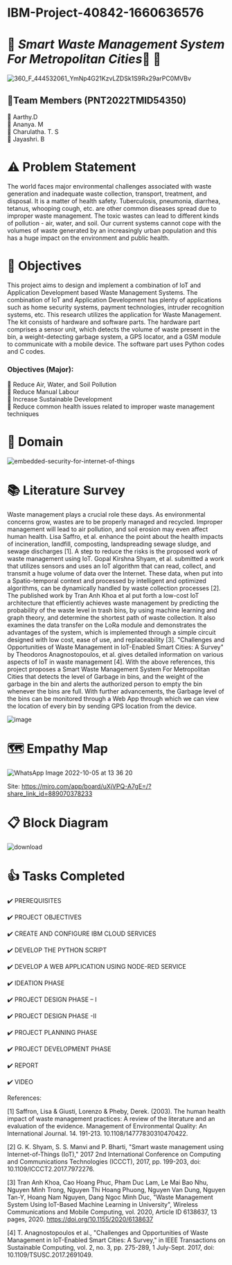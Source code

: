 # IBM-Project-40842-1660636576
# :articulated_lorry: *Smart Waste Management System For Metropolitan Cities*:articulated_lorry: :do_not_litter:

![360_F_444532061_YmNp4G21KzvLZDSk1S9Rx29arPC0MVBv](https://user-images.githubusercontent.com/88130181/190528444-dcf1990f-477f-482f-a5eb-efbb716a7c87.jpg)

## :handshake:Team Members (PNT2022TMID54350)

:girl: Aarthy.D <br>
:girl: Ananya. M <br>
:girl: Charulatha. T. S <br>
:girl: Jayashri. B

# :warning: Problem Statement 

The world faces major environmental challenges associated with waste generation and inadequate waste collection, transport, treatment, and disposal. It is a matter of health safety. Tuberculosis, pneumonia, diarrhea, tetanus, whooping cough, etc. are other common diseases spread due to improper waste management. The toxic wastes can lead to different kinds of pollution - air, water, and soil. Our current systems cannot cope with the volumes of waste generated by an increasingly urban population and this has a huge impact on the environment and public health.

# :triangular_flag_on_post: Objectives

This project aims to design and implement a combination of IoT and Application Development based Waste Management Systems. The combination of IoT and Application Development has plenty of applications such as home security systems, payment technologies, intruder recognition systems, etc. This research utilizes the application for Waste Management. The kit consists of hardware and software parts. The hardware part comprises a sensor unit, which detects the volume of waste present in the bin, a weight-detecting garbage system, a GPS locator, and a GSM module to communicate with a mobile device. The software part uses Python codes and C codes.

### Objectives (Major):

:checkered_flag: Reduce Air, Water, and Soil Pollution <br>
:checkered_flag: Reduce Manual Labour <br>
:checkered_flag: Increase Sustainable Development <br>
:checkered_flag: Reduce common health issues related to improper waste management techniques


# :abacus: Domain

![embedded-security-for-internet-of-things](https://user-images.githubusercontent.com/113814407/192192761-3d3c97b3-f5ae-4d70-b87e-985037e8557d.gif)


# :books: Literature Survey
Waste management plays a crucial role these days. As environmental concerns grow, wastes are to be properly managed and recycled. Improper management will lead to air pollution, and soil erosion may even affect human health. Lisa Saffro, et al. enhance the point about the health impacts of incineration, landfill, composting, landspreading sewage sludge, and sewage discharges [1]. A step to reduce the risks is the proposed work of waste management using IoT. Gopal Kirshna Shyam, et al. submitted a work that utilizes sensors and uses an IoT algorithm that can read, collect, and transmit a huge volume of data over the Internet. These data, when put into a Spatio-temporal context and processed by intelligent and optimized algorithms, can be dynamically handled by waste collection processes [2]. The published work by Tran Anh Khoa et al put forth a low-cost IoT architecture that efficiently achieves waste management by predicting the probability of the waste level in trash bins, by using machine learning and graph theory,  and determine the shortest path of waste collection. It also examines the data transfer on the LoRa module and demonstrates the advantages of the system, which is implemented through a simple circuit designed with low cost, ease of use, and replaceability [3]. "Challenges and Opportunities of Waste Management in IoT-Enabled Smart Cities: A Survey" by Theodoros Anagnostopoulos, et al. gives detailed information on various aspects of IoT in waste management [4]. With the above references, this project proposes a Smart Waste Management System For Metropolitan Cities that detects the level of Garbage in bins, and the weight of the garbage in the bin and alerts the authorized person to empty the bin whenever the bins are full. With further advancements, the Garbage level of the bins can be monitored through a Web App through which we can view the location of every bin by sending GPS location from the device.

![image](https://user-images.githubusercontent.com/103322800/192446103-6d630efb-f7dc-4ab2-97aa-b481334af3fd.png)



# :world_map: Empathy Map

![WhatsApp Image 2022-10-05 at 13 36 20](https://user-images.githubusercontent.com/88130181/194011533-1aa4b30c-ceb3-4975-b9a5-b4c845c01062.jpeg)


Site: 
https://miro.com/app/board/uXjVPQ-A7gE=/?share_link_id=889070378233



# :clipboard: Block Diagram
![download](https://user-images.githubusercontent.com/88130181/190867383-668dae5f-dc51-44b2-aeca-ec36bb09b061.png)


# :thumbsup: Tasks Completed

:heavy_check_mark: PREREQUISITES

:heavy_check_mark: PROJECT OBJECTIVES

:heavy_check_mark: CREATE AND CONFIGURE IBM CLOUD SERVICES

:heavy_check_mark: DEVELOP THE PYTHON SCRIPT

:heavy_check_mark: DEVELOP A WEB APPLICATION USING NODE-RED SERVICE

:heavy_check_mark: IDEATION PHASE

:heavy_check_mark: PROJECT DESIGN PHASE – I

:heavy_check_mark: PROJECT DESIGN PHASE -II

:heavy_check_mark: PROJECT PLANNING PHASE

:heavy_check_mark: PROJECT DEVELOPMENT PHASE

:heavy_check_mark: REPORT

:heavy_check_mark: VIDEO








References:

[1] Saffron, Lisa & Giusti, Lorenzo & Pheby, Derek. (2003). The human health impact of waste management practices: A review of the literature and an evaluation of the evidence. Management of Environmental Quality: An International Journal. 14. 191-213. 10.1108/14777830310470422. 

[2] G. K. Shyam, S. S. Manvi and P. Bharti, "Smart waste management using Internet-of-Things (IoT)," 2017 2nd International Conference on Computing and Communications Technologies (ICCCT), 2017, pp. 199-203, doi: 10.1109/ICCCT2.2017.7972276.

[3] Tran Anh Khoa, Cao Hoang Phuc, Pham Duc Lam, Le Mai Bao Nhu, Nguyen Minh Trong, Nguyen Thi Hoang Phuong, Nguyen Van Dung, Nguyen Tan-Y, Hoang Nam Nguyen, Dang Ngoc Minh Duc, "Waste Management System Using IoT-Based Machine Learning in University", Wireless Communications and Mobile Computing, vol. 2020, Article ID 6138637, 13 pages, 2020. https://doi.org/10.1155/2020/6138637

[4] T. Anagnostopoulos et al., "Challenges and Opportunities of Waste Management in IoT-Enabled Smart Cities: A Survey," in IEEE Transactions on Sustainable Computing, vol. 2, no. 3, pp. 275-289, 1 July-Sept. 2017, doi: 10.1109/TSUSC.2017.2691049.
